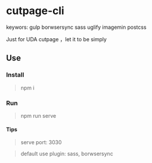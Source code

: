 # cutpage-cli
keywors: gulp borwsersync sass uglify imagemin postcss

Just for UDA cutpage ，let it to be simply

## Use
### Install
> npm i

### Run
> npm run serve

#### Tips
> serve port: 3030

> default use plugin: sass, borwsersync
